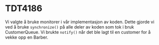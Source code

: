 # TDT4186

Vi valgte å bruke monitorer i vår implementasjon av koden. Dette gjorde vi ved å bruke `synchronize()` på alle deler av koden
som tok i bruk CustomerQueue. Vi brukte `notify()` når det ble lagt til en customer for å vekke opp en Barber. 
